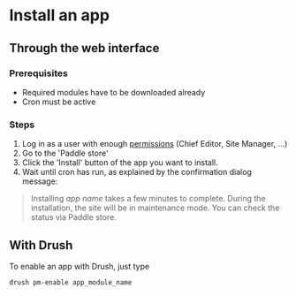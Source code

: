 # Install an app

## Through the web interface

### Prerequisites

- Required modules have to be downloaded already
- Cron must be active 

### Steps

1. Log in as a user with enough [permissions](permissions) (Chief Editor, 
Site Manager, ...)
2. Go to the 'Paddle store'
3. Click the 'Install' button of the app you want to install.
4. Wait until cron has run, as explained by the confirmation dialog message:

> Installing *app name* takes a few minutes to complete. During the 
> installation, the site will be in maintenance mode. You can check the status 
> via Paddle store.

## With Drush
To enable an app with Drush, just type

    drush pm-enable app_module_name
